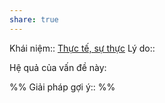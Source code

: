```yaml
---
share: true
---
```

Khái niệm:: [Thực tế, sự thực](../T%E1%BB%AB%20%C4%91i%E1%BB%83n/Trung%20t%C3%ADnh/Th%E1%BB%B1c%20t%E1%BA%BF,%20s%E1%BB%B1%20th%E1%BB%B1c.md)
Lý do:: 

Hệ quả của vấn đề này:


%%
Giải pháp gợi ý:: 
%%


